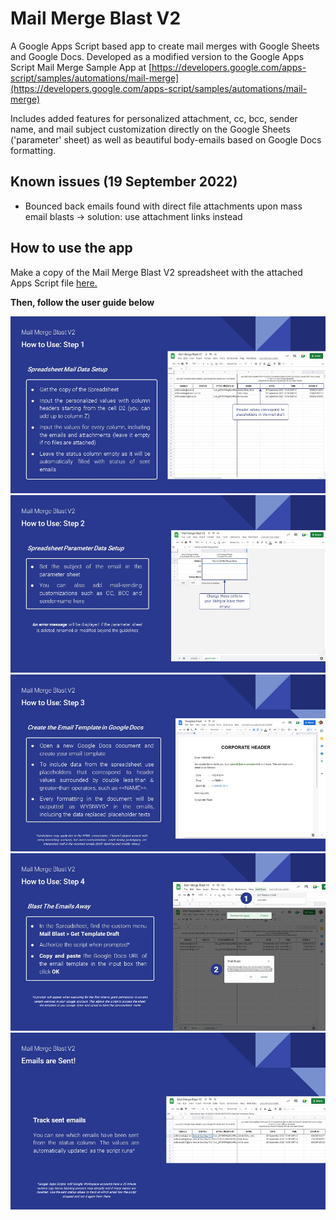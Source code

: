 # Mail Merge Blast V2

A Google Apps Script based app to create mail merges with Google Sheets and Google Docs. Developed as a modified version to the Google Apps Script Mail Merge Sample App at 
[https://developers.google.com/apps-script/samples/automations/mail-merge](https://developers.google.com/apps-script/samples/automations/mail-merge)

Includes added features for personalized attachment, cc, bcc, sender name, and mail subject customization 
directly on the Google Sheets ('parameter' sheet) as well as beautiful body-emails based on Google Docs formatting.

## Known issues (19 September 2022)

- Bounced back emails found with direct file attachments upon mass email blasts &#8594; solution: use attachment links instead

## How to use the app

Make a copy of the Mail Merge Blast V2 spreadsheet with the attached Apps Script file [here.](https://docs.google.com/spreadsheets/u/3/d/1-ia3zmP5qjtN8YTGbT7ilKQYPlW1qloO4ShR3PahiHg/copy)

**Then, follow the user guide below**

![Slide4](https://github.com/ardhiarsala/Mail-Merge-Blast-V2/blob/main/Slide4.JPG)
![Slide5](https://github.com/ardhiarsala/Mail-Merge-Blast-V2/blob/main/Slide5.JPG)
![Slide6](https://github.com/ardhiarsala/Mail-Merge-Blast-V2/blob/main/Slide6.JPG)
![Slide7](https://github.com/ardhiarsala/Mail-Merge-Blast-V2/blob/main/Slide7.JPG)
![Slide8](https://github.com/ardhiarsala/Mail-Merge-Blast-V2/blob/main/Slide9.JPG)






